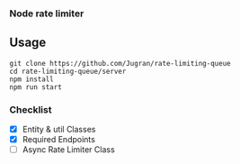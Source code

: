 ### Node rate limiter

## Usage
```
git clone https://github.com/Jugran/rate-limiting-queue
cd rate-limiting-queue/server
npm install
npm run start
```

### Checklist
- [x] Entity & util Classes
- [x] Required Endpoints
- [ ] Async Rate Limiter Class
